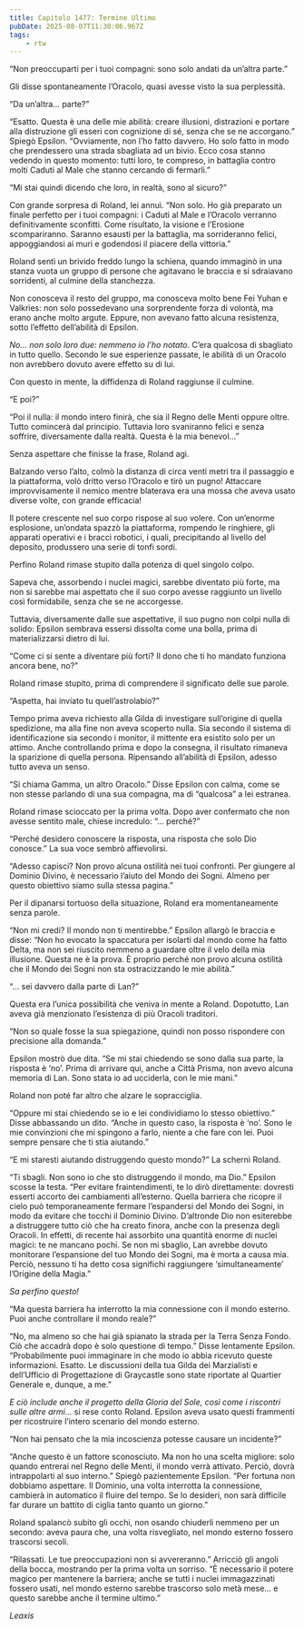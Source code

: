 ```yaml
---
title: Capitolo 1477: Termine Ultimo
pubDate: 2025-08-07T11:30:06.967Z
tags:
    - rtw
---
```



“Non preoccuparti per i tuoi compagni: sono solo andati da un’altra parte.”


Gli disse spontaneamente l’Oracolo, quasi avesse visto la sua perplessità.


“Da un’altra… parte?”


“Esatto. Questa è una delle mie abilità: creare illusioni, distrazioni e portare alla distruzione gli esseri con cognizione di sé, senza che se ne accorgano.” Spiegò Epsilon. “Ovviamente, non l’ho fatto davvero. Ho solo fatto in modo che prendessero una strada sbagliata ad un bivio. Ecco cosa stanno vedendo in questo momento: tutti loro, te compreso, in battaglia contro molti Caduti al Male che stanno cercando di fermarli.”


“Mi stai quindi dicendo che loro, in realtà, sono al sicuro?”


Con grande sorpresa di Roland, lei annuì. “Non solo. Ho già preparato un finale perfetto per i tuoi compagni: i Caduti al Male e l’Oracolo verranno definitivamente sconfitti. Come risultato, la visione e l’Erosione scompariranno. Saranno esausti per la battaglia, ma sorrideranno felici, appoggiandosi ai muri e godendosi il piacere della vittoria.”


Roland sentì un brivido freddo lungo la schiena, quando immaginò in una stanza vuota un gruppo di persone che agitavano le braccia e si sdraiavano sorridenti, al culmine della stanchezza.


Non conosceva il resto del gruppo, ma conosceva molto bene Fei Yuhan e Valkries: non solo possedevano una sorprendente forza di volontà, ma erano anche molto argute. Eppure, non avevano fatto alcuna resistenza, sotto l’effetto dell’abilità di Epsilon.


<em>No… non solo loro due: nemmeno io l’ho notato.</em> C’era qualcosa di sbagliato in tutto quello. Secondo le sue esperienze passate, le abilità di un Oracolo non avrebbero dovuto avere effetto su di lui.


Con questo in mente, la diffidenza di Roland raggiunse il culmine.


“E poi?”


“Poi il nulla: il mondo intero finirà, che sia il Regno delle Menti oppure oltre. Tutto comincerà dal principio. Tuttavia loro svaniranno felici e senza soffrire, diversamente dalla realtà. Questa è la mia benevol…”


Senza aspettare che finisse la frase, Roland agì.


Balzando verso l’alto, colmò la distanza di circa venti metri tra il passaggio e la piattaforma, volò dritto verso l’Oracolo e tirò un pugno! Attaccare improvvisamente il nemico mentre blaterava era una mossa che aveva usato diverse volte, con grande efficacia!


Il potere crescente nel suo corpo rispose al suo volere. Con un’enorme esplosione, un’ondata spazzò la piattaforma, rompendo le ringhiere, gli apparati operativi e i bracci robotici, i quali, precipitando al livello del deposito, produssero una serie di tonfi sordi.


Perfino Roland rimase stupito dalla potenza di quel singolo colpo.


Sapeva che, assorbendo i nuclei magici, sarebbe diventato più forte, ma non si sarebbe mai aspettato che il suo corpo avesse raggiunto un livello così formidabile, senza che se ne accorgesse.


Tuttavia, diversamente dalle sue aspettative, il suo pugno non colpì nulla di solido: Epsilon sembrava essersi dissolta come una bolla, prima di materializzarsi dietro di lui.


“Come ci si sente a diventare più forti? Il dono che ti ho mandato funziona ancora bene, no?”


Roland rimase stupito, prima di comprendere il significato delle sue parole.


“Aspetta, hai inviato tu quell’astrolabio?”


Tempo prima aveva richiesto alla Gilda di investigare sull’origine di quella spedizione, ma alla fine non aveva scoperto nulla. Sia secondo il sistema di identificazione sia secondo i monitor, il mittente era esistito solo per un attimo. Anche controllando prima e dopo la consegna, il risultato rimaneva la sparizione di quella persona. Ripensando all’abilità di Epsilon, adesso tutto aveva un senso.


“Si chiama Gamma, un altro Oracolo.” Disse Epsilon con calma, come se non stesse parlando di una sua compagna, ma di “qualcosa” a lei estranea.


Roland rimase scioccato per la prima volta. Dopo aver confermato che non avesse sentito male, chiese incredulo: “… perché?”


“Perché desidero conoscere la risposta, una risposta che solo Dio conosce.” La sua voce sembrò affievolirsi.


“Adesso capisci? Non provo alcuna ostilità nei tuoi confronti. Per giungere al Dominio Divino, è necessario l’aiuto del Mondo dei Sogni. Almeno per questo obiettivo siamo sulla stessa pagina.”


Per il dipanarsi tortuoso della situazione, Roland era momentaneamente senza parole.


“Non mi credi? Il mondo non ti mentirebbe.” Epsilon allargò le braccia e disse: “Non ho evocato la spaccatura per isolarti dal mondo come ha fatto Delta, ma non sei riuscito nemmeno a guardare oltre il velo della mia illusione. Questa ne è la prova. È proprio perché non provo alcuna ostilità che il Mondo dei Sogni non sta ostracizzando le mie abilità.”


“… sei davvero dalla parte di Lan?”


Questa era l’unica possibilità che veniva in mente a Roland. Dopotutto, Lan aveva già menzionato l’esistenza di più Oracoli traditori.


“Non so quale fosse la sua spiegazione, quindi non posso rispondere con precisione alla domanda.”


Epsilon mostrò due dita. “Se mi stai chiedendo se sono dalla sua parte, la risposta è ‘no’. Prima di arrivare qui, anche a Città Prisma, non avevo alcuna memoria di Lan. Sono stata io ad ucciderla, con le mie mani.”


Roland non poté far altro che alzare le sopracciglia.


“Oppure mi stai chiedendo se io e lei condividiamo lo stesso obiettivo.” Disse abbassando un dito. “Anche in questo caso, la risposta è ‘no’. Sono le mie convinzioni che mi spingono a farlo, niente a che fare con lei. Puoi sempre pensare che ti stia aiutando.”


“E mi staresti aiutando distruggendo questo mondo?” La schernì Roland.


“Ti sbagli. Non sono io che sto distruggendo il mondo, ma Dio.” Epsilon scosse la testa. “Per evitare fraintendimenti, te lo dirò direttamente: dovresti esserti accorto dei cambiamenti all’esterno. Quella barriera che ricopre il cielo può temporaneamente fermare l’espandersi del Mondo dei Sogni, in modo da evitare che tocchi il Dominio Divino. D’altronde Dio non esiterebbe a distruggere tutto ciò che ha creato finora, anche con la presenza degli Oracoli. In effetti, di recente hai assorbito una quantità enorme di nuclei magici: te ne mancano pochi. Se non mi sbaglio, Lan avrebbe dovuto monitorare l’espansione del tuo Mondo dei Sogni, ma è morta a causa mia. Perciò, nessuno ti ha detto cosa significhi raggiungere ‘simultaneamente’ l’Origine della Magia.”


<em>Sa perfino questo!</em>


“Ma questa barriera ha interrotto la mia connessione con il mondo esterno. Puoi anche controllare il mondo reale?”


“No, ma almeno so che hai già spianato la strada per la Terra Senza Fondo. Ciò che accadrà dopo è solo questione di tempo.” Disse lentamente Epsilon. “Probabilmente puoi immaginare in che modo io abbia ricevuto queste informazioni. Esatto. Le discussioni della tua Gilda dei Marzialisti e dell’Ufficio di Progettazione di Graycastle sono state riportate al Quartier Generale e, dunque, a me.”


<em>E ciò include anche il progetto della Gloria del Sole, così come i riscontri sulle altre armi…</em> si rese conto Roland. Epsilon aveva usato questi frammenti per ricostruire l’intero scenario del mondo esterno.


“Non hai pensato che la mia incoscienza potesse causare un incidente?”


“Anche questo è un fattore sconosciuto. Ma non ho una scelta migliore: solo quando entrerai nel Regno delle Menti, il mondo verrà attivato. Perciò, dovrà intrappolarti al suo interno.” Spiegò pazientemente Epsilon. “Per fortuna non dobbiamo aspettare. Il Dominio, una volta interrotta la connessione, cambierà in automatico il fluire del tempo. Se lo desideri, non sarà difficile far durare un battito di ciglia tanto quanto un giorno.”


Roland spalancò subito gli occhi, non osando chiuderli nemmeno per un secondo: aveva paura che, una volta risvegliato, nel mondo esterno fossero trascorsi secoli.


“Rilassati. Le tue preoccupazioni non si avvereranno.” Arricciò gli angoli della bocca, mostrando per la prima volta un sorriso. “È necessario il potere magico per mantenere la barriera; anche se tutti i nuclei immagazzinati fossero usati, nel mondo esterno sarebbe trascorso solo metà mese…  e questo sarebbe anche il termine ultimo.”










<em>Leaxis</em>
                                


                                



